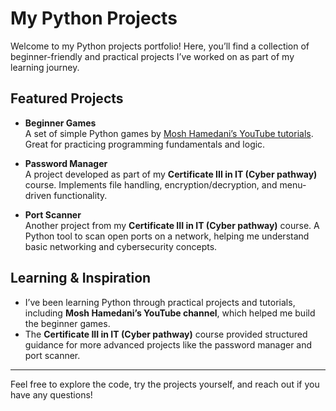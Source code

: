 # My Python Projects

Welcome to my Python projects portfolio! Here, you’ll find a collection of beginner-friendly and practical projects I’ve worked on as part of my learning journey.

## Featured Projects

- **Beginner Games**  
  A set of simple Python games by [Mosh Hamedani’s YouTube tutorials](https://www.youtube.com/@programmingwithmosh). Great for practicing programming fundamentals and logic.

- **Password Manager**  
  A project developed as part of my **Certificate III in IT (Cyber pathway)** course. Implements file handling, encryption/decryption, and menu-driven functionality.

- **Port Scanner**  
  Another project from my **Certificate III in IT (Cyber pathway)** course. A Python tool to scan open ports on a network, helping me understand basic networking and cybersecurity concepts.

## Learning & Inspiration

- I’ve been learning Python through practical projects and tutorials, including **Mosh Hamedani’s YouTube channel**, which helped me build the beginner games.
- The **Certificate III in IT (Cyber pathway)** course provided structured guidance for more advanced projects like the password manager and port scanner.

---

Feel free to explore the code, try the projects yourself, and reach out if you have any questions!
